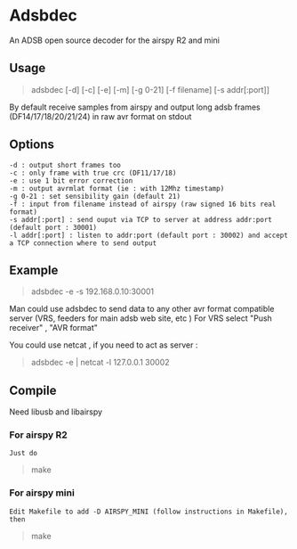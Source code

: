 # Adsbdec
An ADSB open source decoder for the airspy R2 and mini

## Usage 
> adsbdec [-d] [-c] [-e] [-m] [-g 0-21] [-f filename] [-s addr[:port]]

By default receive samples from airspy and output long adsb frames (DF14/17/18/20/21/24) in raw avr format on stdout

## Options
	-d : output short frames too
	-c : only frame with true crc (DF11/17/18)
	-e : use 1 bit error correction
	-m : output avrmlat format (ie : with 12Mhz timestamp)
	-g 0-21 : set sensibility gain (default 21)
	-f : input from filename instead of airspy (raw signed 16 bits real format)
	-s addr[:port] : send ouput via TCP to server at address addr:port (default port : 30001)
	-l addr[:port] : listen to addr:port (default port : 30002) and accept a TCP connection where to send output 

## Example

> adsbdec -e -s 192.168.0.10:30001

Man could use adsbdec to send data to any other avr format compatible server (VRS, feeders for main adsb web site, etc )
For VRS select "Push receiver" , "AVR format"

You could use netcat , if you need to act as server :
> adsbdec -e | netcat -l 127.0.0.1 30002

## Compile

   Need libusb and libairspy

### For airspy R2 

	Just do
> make


### For airspy mini

	Edit Makefile to add -D AIRSPY_MINI (follow instructions in Makefile), then 
> make

